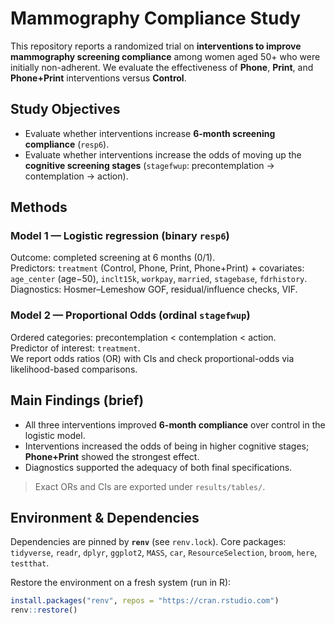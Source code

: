 # Mammography Compliance Study

This repository reports a randomized trial on **interventions to improve mammography screening compliance** among women aged 50+ who were initially non-adherent. We evaluate the effectiveness of **Phone**, **Print**, and **Phone+Print** interventions versus **Control**.

## Study Objectives
- Evaluate whether interventions increase **6-month screening compliance** (`resp6`).
- Evaluate whether interventions increase the odds of moving up the **cognitive screening stages** (`stagefwup`: precontemplation → contemplation → action).

## Methods

### Model 1 — Logistic regression (binary `resp6`)
Outcome: completed screening at 6 months (0/1).  
Predictors: `treatment` (Control, Phone, Print, Phone+Print) + covariates:
`age_center` (age−50), `inclt15k`, `workpay`, `married`, `stagebase`, `fdrhistory`.  
Diagnostics: Hosmer–Lemeshow GOF, residual/influence checks, VIF.

### Model 2 — Proportional Odds (ordinal `stagefwup`)
Ordered categories: precontemplation < contemplation < action.  
Predictor of interest: `treatment`.  
We report odds ratios (OR) with CIs and check proportional-odds via likelihood-based comparisons.

## Main Findings (brief)
- All three interventions improved **6-month compliance** over control in the logistic model.
- Interventions increased the odds of being in higher cognitive stages; **Phone+Print** showed the strongest effect.
- Diagnostics supported the adequacy of both final specifications.

> Exact ORs and CIs are exported under `results/tables/`.

## Environment & Dependencies

Dependencies are pinned by **`renv`** (see `renv.lock`). Core packages:
`tidyverse`, `readr`, `dplyr`, `ggplot2`, `MASS`, `car`, `ResourceSelection`, `broom`, `here`, `testthat`.

Restore the environment on a fresh system (run in R):

```r
install.packages("renv", repos = "https://cran.rstudio.com")
renv::restore()
```